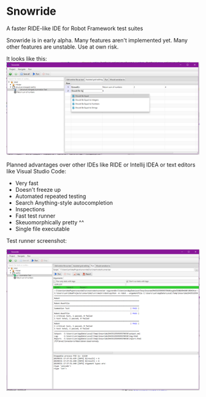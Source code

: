 # Snowride
A faster RIDE-like IDE for Robot Framework test suites

Snowride is in early alpha. Many features aren't implemented yet. Many other features are unstable. Use at own risk.

It looks like this:
![Screenshot](screenshots/Alpha1.PNG)

Planned advantages over other IDEs like RIDE or Intellij IDEA or text editors like Visual Studio Code:

* Very fast 
* Doesn't freeze up
* Automated repeated testing
* Search Anything-style autocompletion
* Inspections
* Fast test runner
* Skeuomorphically pretty ^^
* Single file executable

Test runner screenshot:

![Screenshot 2](screenshots/Alpha2.PNG)
